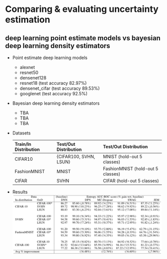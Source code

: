  # Comparing & evaluating uncertainty estimation
 ## deep learning point estimate models vs bayesian deep learning density estimators

 - Point estimate deep learning models
   - alexnet
   - resnet50
   - densenet128
   - resnet18 (test accuracy 82.97%)
   - densenet_cifar (test accuracy 89.53%)
   - googlenet (test accuracy 92.5%)

 - Bayesian deep learning density estimators
   - TBA
   - TBA
   - TBA

- Datasets

  | Train/In Distribution | Test/Out Distribution | Test/Out Distribution |
  | --------------------- | --------------------- | --------------------- |
  | CIFAR10               | {CIFAR100, SVHN, LSUN}| MNIST (hold-out 5 classes) |
  | FashionMNIST          | MNIST                 | FashionMNIST (hold-out 5 classes) |
  | CIFAR                 | SVHN                  | CIFAR (hold-out 5 classes) |

- Results
![](./imgs/results_table.png)
